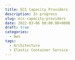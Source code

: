 ```yaml
---
title: ECS Capacity Providers
description: In progress
slug: ecs-capacity-providers
date: 2022-03-06 00:00:00+0000
draft: true
categories:
  - Aws
tags:
  - Architecture
  - Elastic Container Service
---
```

